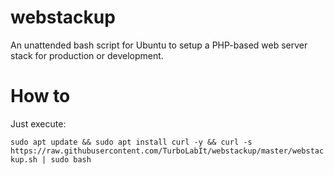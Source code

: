# webstackup
An unattended bash script for Ubuntu to setup a  PHP-based web server stack for production or development.

# How to
Just execute:

`sudo apt update && sudo apt install curl -y && curl -s https://raw.githubusercontent.com/TurboLabIt/webstackup/master/webstackup.sh | sudo bash`
